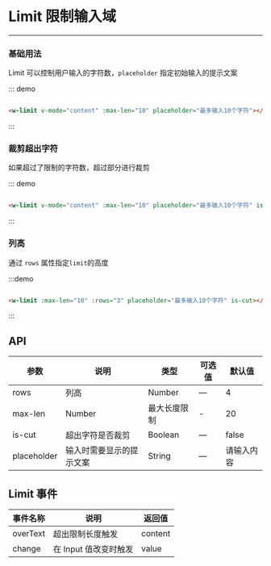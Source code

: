 # Limit 限制输入域
----
### 基础用法
Limit 可以控制用户输入的字符数，```placeholder``` 指定初始输入的提示文案
<div class="demo-block">
<w-limit :maxLen="10" placeholder="最多输入10个字符"></w-limit>
</div>

::: demo
```html

<w-limit v-mode="content" :max-len="10" placeholder="最多输入10个字符"></w-limit>

```
:::


### 裁剪超出字符
如果超过了限制的字符数，超过部分进行裁剪

<div class="demo-block">
<w-limit :max-len="10" placeholder="最多输入10个字符" isCut></w-limit>
</div>

::: demo
```html

<w-limit v-mode="content" :max-len="10" placeholder="最多输入10个字符" is-cut></w-limit>

```
:::

### 列高
通过 ```rows``` 属性指定```limit```的高度

<div class="demo-block">
<w-limit :max-len="10" :rows="3" placeholder="最多输入10个字符" is-cut></w-limit>
</div>


:::demo
```html

<w-limit :max-len="10" :rows="3" placeholder="最多输入10个字符" is-cut></w-limit>

```
:::

<script>
export default {
  data() {
    return {
      content: ''
    };
  }
}
</script>


## API

| 参数      | 说明          | 类型      | 可选值                           | 默认值  |
|---------- |-------------- |---------- |--------------------------------  |-------- |
| rows | 列高 | Number | — | 4 |
| max-len | Number | 最大长度限制 | - | 20 |
| is-cut | 超出字符是否裁剪 | Boolean | — | false |
| placeholder | 输入时需要显示的提示文案 | String | — | 请输入内容 |


## Limit 事件

| 事件名称      | 说明          | 返回值  |
|---------- |-------------- |---------- |
| overText | 超出限制长度触发 | content |
|change   | 在 Input 值改变时触发| value |
